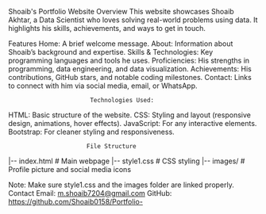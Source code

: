Shoaib's Portfolio Website
Overview
This website showcases Shoaib Akhtar, a Data Scientist who loves solving real-world problems using data. It highlights his skills, achievements, and ways to get in touch.

Features
         Home: A brief welcome message.
         About: Information about Shoaib’s background and expertise.
         Skills & Technologies: Key programming languages and tools he uses.
         Proficiencies: His strengths in programming, data engineering, and data visualization.
         Achievements: His contributions, GitHub stars, and notable coding milestones.
         Contact: Links to connect with him via social media, email, or WhatsApp.
                           
                           Technologies Used:

   HTML: Basic structure of the website.
   CSS: Styling and layout (responsive design, animations, hover effects).
   JavaScript: For any interactive elements.
   Bootstrap: For cleaner styling and responsiveness.
                          
                          File Structure

|-- index.html   # Main webpage
|-- style1.css   # CSS styling
|-- images/      # Profile picture and social media icons
                           
Note:
Make sure style1.css and the images folder are linked properly.
Contact
Email: m.shoaib7204@gmail.com
GitHub: https://github.com/Shoaib0158/Portfolio-

